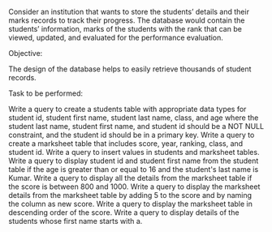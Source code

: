 Consider an institution that wants to store the students’ details and their marks records to track their progress. The database would contain the students’ information, marks of the students with the rank that can be viewed, updated, and evaluated for the performance evaluation.

 

Objective:

The design of the database helps to easily retrieve thousands of student records.

 

Task to be performed:

Write a query to create a students table with appropriate data types for student id, student first name, student last name, class, and age where the student last name, student first name, and student id should be a NOT NULL constraint, and the student id should be in a primary key.
Write a query to create a marksheet table that includes score, year, ranking, class, and student id.
Write a query to insert values in students and marksheet tables.
Write a query to display student id and student first name from the student table if the age is greater than or equal to 16 and the student's last name is Kumar.
Write a query to display all the details from the marksheet table if the score is between 800 and 1000.
Write a query to display the marksheet details from the marksheet table by adding 5 to the score and by naming the column as new score.
Write a query to display the marksheet table in descending order of the  score.
Write a query to display details of the students whose first name starts with a.
